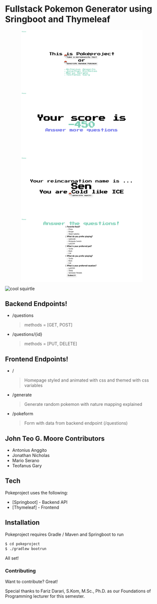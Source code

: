 # Fullstack Pokemon Generator using Sringboot and Thymeleaf

<div style="display: flex; flex-direction: row; flex-wrap: wrap; justify-content: center; align-items: center;">
<img src="./static/demo0.png" width="400px"/>
<img src="./static/demo1.png" width="400px"/>
<img src="./static/demo2.png" width="400px"/>
<img src="./static/demo3.png" width="400px"/>
<div>

![cool squirtle](https://images-ext-1.discordapp.net/external/VRp_nRYeDVeWrvZJK7ySxIOhK6FAtwfWKmrOFB3Fees/https/imgur.com/OM52HE1.gif)

## Backend Endpoints!

- /questions
  > methods = [GET, POST]
- /questions/{id}
  > methods = [PUT, DELETE]

## Frontend Endpoints!

- /
  > Homepage styled and animated with css and themed with css variables
- /generate
  > Generate random pokemon with nature mapping explained
- /pokeform
  > Form with data from backend endpoint (/questions)

## John Teo G. Moore Contributors

- Antonius Anggito
- Jonathan Nicholas
- Mario Serano
- Teofanus Gary

## Tech

Pokeproject uses the following:

- [Springboot] - Backend API
- [Thymeleaf] - Frontend

## Installation

Pokeproject requires Gradle / Maven and Springboot to run

```sh
$ cd pokeproject
$ ./gradlew bootrun
```

All set!

### Contributing

Want to contribute? Great!

Special thanks to Fariz Darari, S.Kom, M.Sc., Ph.D. as our Foundations of Programming lecturer for this semester.
